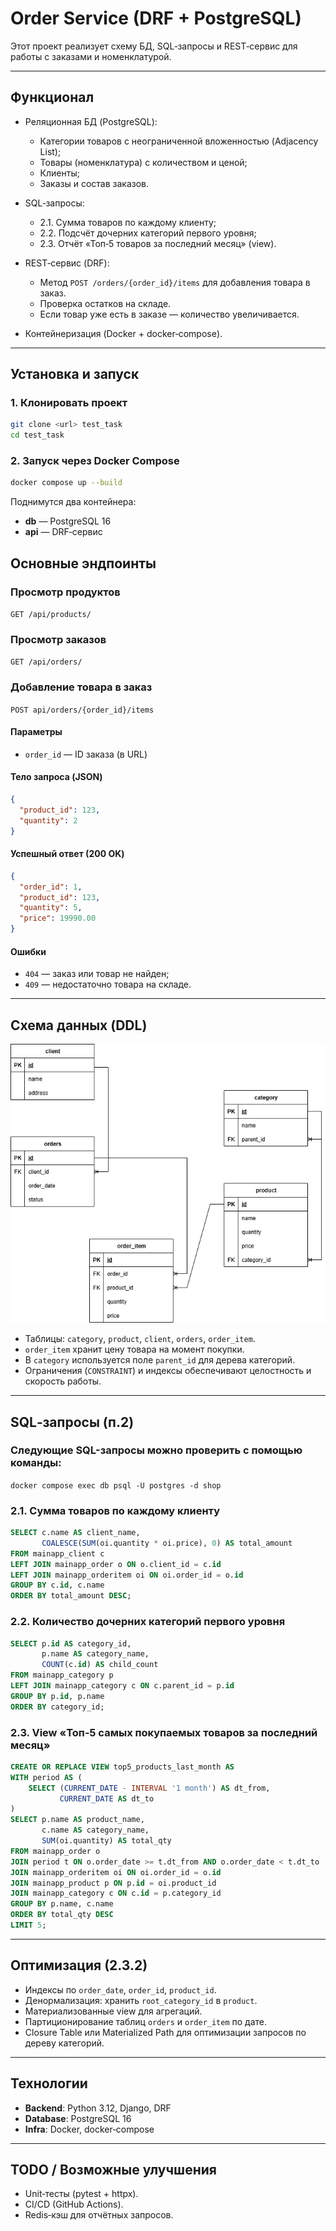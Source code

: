 # Order Service (DRF + PostgreSQL)

Этот проект реализует схему БД, SQL‑запросы и REST‑сервис для работы с заказами и номенклатурой.

---

##  Функционал

* Реляционная БД (PostgreSQL):

  * Категории товаров с неограниченной вложенностью (Adjacency List);
  * Товары (номенклатура) с количеством и ценой;
  * Клиенты;
  * Заказы и состав заказов.
* SQL‑запросы:

  * 2.1. Сумма товаров по каждому клиенту;
  * 2.2. Подсчёт дочерних категорий первого уровня;
  * 2.3. Отчёт «Топ‑5 товаров за последний месяц» (view).
* REST‑сервис (DRF):

  * Метод `POST /orders/{order_id}/items` для добавления товара в заказ.
  * Проверка остатков на складе.
  * Если товар уже есть в заказе — количество увеличивается.
* Контейнеризация (Docker + docker‑compose).

---

## Установка и запуск

### 1. Клонировать проект

```bash
git clone <url> test_task
cd test_task
```

### 2. Запуск через Docker Compose

```bash
docker compose up --build
```

Поднимутся два контейнера:

* **db** — PostgreSQL 16
* **api** — DRF‑сервис



## Основные эндпоинты
### Просмотр продуктов
`GET /api/products/`

### Просмотр заказов
`GET /api/orders/`

### Добавление товара в заказ

`POST api/orders/{order_id}/items`

#### Параметры

* `order_id` — ID заказа (в URL)

#### Тело запроса (JSON)

```json
{
  "product_id": 123,
  "quantity": 2
}
```

#### Успешный ответ (200 OK)

```json
{
  "order_id": 1,
  "product_id": 123,
  "quantity": 5,
  "price": 19990.00
}
```

#### Ошибки

* `404` — заказ или товар не найден;
* `409` — недостаточно товара на складе.

---

##  Схема данных (DDL)
![erd](./images/erd.png)
* Таблицы: `category`, `product`, `client`, `orders`, `order_item`.
* `order_item` хранит цену товара на момент покупки.
* В `category` используется поле `parent_id` для дерева категорий.
* Ограничения (`CONSTRAINT`) и индексы обеспечивают целостность и скорость работы.

---

##  SQL‑запросы (п.2)
### Следующие SQL-запросы можно проверить с помощью команды:
```docker compose exec db psql -U postgres -d shop```

### 2.1. Сумма товаров по каждому клиенту

```sql
SELECT c.name AS client_name,
       COALESCE(SUM(oi.quantity * oi.price), 0) AS total_amount
FROM mainapp_client c
LEFT JOIN mainapp_order o ON o.client_id = c.id
LEFT JOIN mainapp_orderitem oi ON oi.order_id = o.id
GROUP BY c.id, c.name
ORDER BY total_amount DESC;
```

### 2.2. Количество дочерних категорий первого уровня

```sql
SELECT p.id AS category_id,
       p.name AS category_name,
       COUNT(c.id) AS child_count
FROM mainapp_category p
LEFT JOIN mainapp_category c ON c.parent_id = p.id
GROUP BY p.id, p.name
ORDER BY category_id;
```

### 2.3. View «Топ‑5 самых покупаемых товаров за последний месяц»

```sql
CREATE OR REPLACE VIEW top5_products_last_month AS
WITH period AS (
    SELECT (CURRENT_DATE - INTERVAL '1 month') AS dt_from,
           CURRENT_DATE AS dt_to
)
SELECT p.name AS product_name,
       c.name AS category_name,
       SUM(oi.quantity) AS total_qty
FROM mainapp_order o
JOIN period t ON o.order_date >= t.dt_from AND o.order_date < t.dt_to
JOIN mainapp_orderitem oi ON oi.order_id = o.id
JOIN mainapp_product p ON p.id = oi.product_id
JOIN mainapp_category c ON c.id = p.category_id
GROUP BY p.name, c.name
ORDER BY total_qty DESC
LIMIT 5;

```

---

##  Оптимизация (2.3.2)

* Индексы по `order_date`, `order_id`, `product_id`.
* Денормализация: хранить `root_category_id` в `product`.
* Материализованные view для агрегаций.
* Партиционирование таблиц `orders` и `order_item` по дате.
* Closure Table или Materialized Path для оптимизации запросов по дереву категорий.

---

##  Технологии

* **Backend**: Python 3.12, Django, DRF
* **Database**: PostgreSQL 16
* **Infra**: Docker, docker‑compose

---

## TODO / Возможные улучшения

* Unit‑тесты (pytest + httpx).
* CI/CD (GitHub Actions).
* Redis‑кэш для отчётных запросов.

